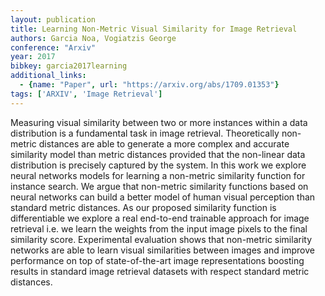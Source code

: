 ```yaml
---
layout: publication
title: Learning Non-Metric Visual Similarity for Image Retrieval
authors: Garcia Noa, Vogiatzis George
conference: "Arxiv"
year: 2017
bibkey: garcia2017learning
additional_links:
  - {name: "Paper", url: "https://arxiv.org/abs/1709.01353"}
tags: ['ARXIV', 'Image Retrieval']
---
```

Measuring visual similarity between two or more instances within a data distribution is a fundamental task in image retrieval. Theoretically non-metric distances are able to generate a more complex and accurate similarity model than metric distances provided that the non-linear data distribution is precisely captured by the system. In this work we explore neural networks models for learning a non-metric similarity function for instance search. We argue that non-metric similarity functions based on neural networks can build a better model of human visual perception than standard metric distances. As our proposed similarity function is differentiable we explore a real end-to-end trainable approach for image retrieval i.e. we learn the weights from the input image pixels to the final similarity score. Experimental evaluation shows that non-metric similarity networks are able to learn visual similarities between images and improve performance on top of state-of-the-art image representations boosting results in standard image retrieval datasets with respect standard metric distances.
